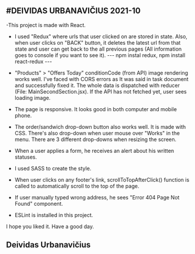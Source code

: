 #DEIVIDAS URBANAVIČIUS 2021-10
---

-This project is made with React.

- I used "Redux" where urls that user clicked on are stored in state. Also, when user clicks on "BACK" button, it deletes the latest url from that state and user can get back to the all previous pages (All information goes to console if you want to see it).
--- npm instal redux, npm install react-redux ---

- "Products" > "Offers Today" conditionCode (from API) image rendering works well. I've faced with CORS errors as It was said in task document and successfully fixed it. The whole data is dispatched with reducer (File: MainSecondSection.jsx). If the API has not fetched yet, user sees loading image.

- The page is responsive. It looks good in both computer and mobile phone.

- The order/sandwich drop-down button also works well. It is made with CSS. There's also drop-down when user mouse over "Works" in the menu. There are 3 different drop-downs when resizing the screen.

- When a user applies a form, he receives an alert about his written statuses.

- I used SASS to create the style.

- When user clicks on any footer's link, scrollToTopAfterClick() function is called to automatically scroll to the top of the page.

- If user manually typed wrong address, he sees "Error 404 Page Not Found" component.

- ESLint is installed in this project.






I hope you liked it.
Have a good day.

Deividas Urbanavičius
---
